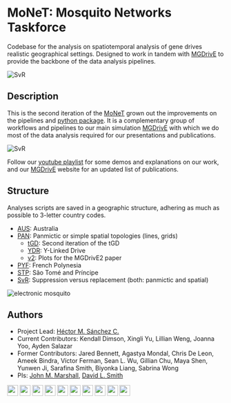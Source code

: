 # MoNeT: Mosquito Networks Taskforce

Codebase for the analysis on spatiotemporal analysis of gene drives realistic geographical settings. Designed to work in tandem with [MGDrivE](https://marshalllab.github.io/MGDrivE/) to provide the backbone of the data analysis pipelines.

![SvR](https://chipdelmal.github.io/MGDrivE_Presentations/MMC2020/img/modelDiagram.png)

## Description

This is the second iteration of the [MoNeT](https://github.com/Chipdelmal/MoNeT) grown out the improvements  on the pipelines and [python package](https://github.com/Chipdelmal/MoNeT_MGDrivE). It is a complementary group of workflows and pipelines to our main simulation [MGDrivE](https://marshalllab.github.io/MGDrivE/) with which we do most of the data analysis required for our presentations and publications.

![SvR](https://chipdelmal.github.io/MGDrivE_Presentations/MMC2020/img/01.png)

Follow our [youtube playlist](https://www.youtube.com/watch?v=sZXuUtToszw&list=PLRzY6w7pvIWqFJi94ZfhPkSVnazlUylpN) for some demos and explanations on our work, and our [MGDrivE](https://marshalllab.github.io/MGDrivE/) website for an updated list of publications.



## Structure

Analyses scripts are saved in a geographic structure, adhering as much as possible to 3-letter country codes.

* [AUS](./AUS): Australia
* [PAN](./PAN): Panmictic or simple spatial topologies (lines, grids)
  * [tGD](./PAN/tGD): Second iteration of the tGD
  * [YDR](./PAN/YDR): Y-Linked Drive
  * [v2](./PAN/v2): Plots for the MGDrivE2 paper
* [PYF](./PYF): French Polynesia 
* [STP](./STP): São Tomé and Príncipe
 * [SvR](./STP/SvR): Suppression versus replacement (both: panmictic and spatial)


![electronic mosquito](https://chipdelmal.github.io/MGDrivE_Presentations/MMC2020/img/mosquito.png)

## Authors

* Project Lead: [Héctor M. Sánchez C.](https://www.researchgate.net/profile/Hector_Sanchez_Castellanos)
* Current Contributors: Kendall Dimson, Xingli Yu, Lillian Weng, Joanna Yoo, Ayden Salazar
* Former Contributors: Jared Bennett, Agastya Mondal, Chris De Leon, Ameek Bindra, Víctor Ferman, Sean L. Wu, Gillian Chu, Maya Shen, Yunwen Ji, Sarafina Smith, Biyonka Liang, Sabrina Wong
* PIs: [John M. Marshall](https://www.researchgate.net/profile/John_Marshall8), [David L. Smith](http://www.healthdata.org/about/david-smith)


<img src="https://chipdelmal.github.io/MGDrivE_Presentations/MMC2020/img/Logos/berkeley.jpg" height="25px"> <img src="https://chipdelmal.github.io/MGDrivE_Presentations/MMC2020/img/Logos/ihme.png" height="25px"> <img src="https://chipdelmal.github.io/MGDrivE_Presentations/MMC2020/img/Logos/UCD.jpg" height="25px"> <img src="https://chipdelmal.github.io/MGDrivE_Presentations/MMC2020/img/Logos/uci-stacked.png" height="25px"> <img src="https://chipdelmal.github.io/MGDrivE_Presentations/MMC2020/img/Logos/UCSD.jpg" height="25px"> <img src="https://chipdelmal.github.io/MGDrivE_Presentations/MMC2020/img/Logos/itesm.png" height="25px"> <img src="https://chipdelmal.github.io/MGDrivE_Presentations/MMC2020/img/Logos/nvidia.jpg" height="25px"> <img src="https://chipdelmal.github.io/MGDrivE_Presentations/MMC2020/img/Logos/tigs.png" height="25px"> <img src="https://chipdelmal.github.io/MGDrivE_Presentations/MMC2020/img/Logos/IGI.png" height="25px"> <img src="https://chipdelmal.github.io/MGDrivE_Presentations/MMC2020/img/Logos/DARPA.jpg" height="25px">


